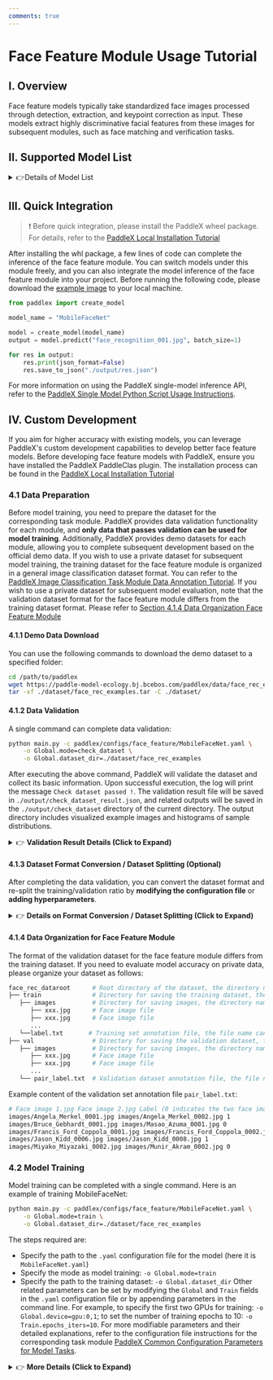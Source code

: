 ```yaml
---
comments: true
---
```


# Face Feature Module Usage Tutorial

## I. Overview
Face feature models typically take standardized face images processed through detection, extraction, and keypoint correction as input. These models extract highly discriminative facial features from these images for subsequent modules, such as face matching and verification tasks.

## II. Supported Model List

<details><summary> 👉Details of Model List</summary>

<table>
<thead>
<tr>
<th>Model</th><th>Model Download Link</th>
<th>Output Feature Dimension</th>
<th>Acc (%)<br/>AgeDB-30/CFP-FP/LFW</th>
<th>GPU Inference Time (ms)</th>
<th>CPU Inference Time</th>
<th>Model Size (M)</th>
<th>Description</th>
</tr>
</thead>
<tbody>
<tr>
<td>MobileFaceNet</td><td><a href="https://paddle-model-ecology.bj.bcebos.com/paddlex/official_inference_model/paddle3.0b2/MobileFaceNet_infer.tar">Inference Model</a>/<a href="https://paddle-model-ecology.bj.bcebos.com/paddlex/official_pretrained_model/MobileFaceNet_pretrained.pdparams">Trained Model</a></td>
<td>128</td>
<td>96.28/96.71/99.58</td>
<td></td>
<td></td>
<td>4.1</td>
<td>Face feature model trained on MobileFaceNet with MS1Mv3 dataset</td>
</tr>
<tr>
<td>ResNet50_face</td><td><a href="https://paddle-model-ecology.bj.bcebos.com/paddlex/official_inference_model/paddle3.0b2/ResNet50_face_infer.tar">Inference Model</a>/<a href="https://paddle-model-ecology.bj.bcebos.com/paddlex/official_pretrained_model/ResNet50_face_pretrained.pdparams">Trained Model</a></td>
<td>512</td>
<td>98.12/98.56/99.77</td>
<td></td>
<td></td>
<td>87.2</td>
<td>Face feature model trained on ResNet50 with MS1Mv3 dataset</td>
</tr>
</tbody>
</table>
<p>Note: The above accuracy metrics are Accuracy scores measured on the AgeDB-30, CFP-FP, and LFW datasets, respectively. All model GPU inference times are based on an NVIDIA Tesla T4 machine with FP32 precision. CPU inference speeds are based on an Intel(R) Xeon(R) Gold 5117 CPU @ 2.00GHz with 8 threads and FP32 precision.</p></details>

## III. Quick Integration
> ❗ Before quick integration, please install the PaddleX wheel package. For details, refer to the [PaddleX Local Installation Tutorial](../../../installation/installation.en.md)

After installing the whl package, a few lines of code can complete the inference of the face feature module. You can switch models under this module freely, and you can also integrate the model inference of the face feature module into your project. Before running the following code, please download the [example image](https://paddle-model-ecology.bj.bcebos.com/paddlex/imgs/demo_image/face_recognition_001.jpg) to your local machine.

```python
from paddlex import create_model

model_name = "MobileFaceNet"

model = create_model(model_name)
output = model.predict("face_recognition_001.jpg", batch_size=1)

for res in output:
    res.print(json_format=False)
    res.save_to_json("./output/res.json")
```

For more information on using the PaddleX single-model inference API, refer to the [PaddleX Single Model Python Script Usage Instructions](../../instructions/model_python_API.en.md).

## IV. Custom Development
If you aim for higher accuracy with existing models, you can leverage PaddleX's custom development capabilities to develop better face feature models. Before developing face feature models with PaddleX, ensure you have installed the PaddleX PaddleClas plugin. The installation process can be found in the [PaddleX Local Installation Tutorial](../../../installation/installation.en.md)

### 4.1 Data Preparation
Before model training, you need to prepare the dataset for the corresponding task module. PaddleX provides data validation functionality for each module, and <b>only data that passes validation can be used for model training</b>. Additionally, PaddleX provides demo datasets for each module, allowing you to complete subsequent development based on the official demo data. If you wish to use a private dataset for subsequent model training, the training dataset for the face feature module is organized in a general image classification dataset format. You can refer to the [PaddleX Image Classification Task Module Data Annotation Tutorial](../../../data_annotations/cv_modules/image_classification.en.md). If you wish to use a private dataset for subsequent model evaluation, note that the validation dataset format for the face feature module differs from the training dataset format. Please refer to [Section 4.1.4 Data Organization Face Feature Module](#414-Data-Organization-for-Face-Feature-Module)

#### 4.1.1 Demo Data Download
You can use the following commands to download the demo dataset to a specified folder:

```bash
cd /path/to/paddlex
wget https://paddle-model-ecology.bj.bcebos.com/paddlex/data/face_rec_examples.tar -P ./dataset
tar -xf ./dataset/face_rec_examples.tar -C ./dataset/
```
#### 4.1.2 Data Validation
A single command can complete data validation:

```bash
python main.py -c paddlex/configs/face_feature/MobileFaceNet.yaml \
    -o Global.mode=check_dataset \
    -o Global.dataset_dir=./dataset/face_rec_examples
```

After executing the above command, PaddleX will validate the dataset and collect its basic information. Upon successful execution, the log will print the message `Check dataset passed !`. The validation result file will be saved in `./output/check_dataset_result.json`, and related outputs will be saved in the `./output/check_dataset` directory of the current directory. The output directory includes visualized example images and histograms of sample distributions.

<details><summary>👉 <b>Validation Result Details (Click to Expand)</b></summary>

<p>The specific content of the validation result file is:</p>
<pre><code class="language-bash">{
  &quot;done_flag&quot;: true,
  &quot;check_pass&quot;: true,
  &quot;attributes&quot;: {
    &quot;train_label_file&quot;: &quot;../../dataset/face_rec_examples/train/label.txt&quot;,
    &quot;train_num_classes&quot;: 995,
    &quot;train_samples&quot;: 1000,
    &quot;train_sample_paths&quot;: [
      &quot;check_dataset/demo_img/01378592.jpg&quot;,
      &quot;check_dataset/demo_img/04331410.jpg&quot;,
      &quot;check_dataset/demo_img/03485713.jpg&quot;,
      &quot;check_dataset/demo_img/02382123.jpg&quot;,
      &quot;check_dataset/demo_img/01722397.jpg&quot;,
      &quot;check_dataset/demo_img/02682349.jpg&quot;,
      &quot;check_dataset/demo_img/00272794.jpg&quot;,
      &quot;check_dataset/demo_img/03151987.jpg&quot;,
      &quot;check_dataset/demo_img/01725764.jpg&quot;,
      &quot;check_dataset/demo_img/02580369.jpg&quot;
    ],
    &quot;val_label_file&quot;: &quot;../../dataset/face_rec_examples/val/pair_label.txt&quot;,
    &quot;val_num_classes&quot;: 2,
    &quot;val_samples&quot;: 500,
    &quot;val_sample_paths&quot;: [
      &quot;check_dataset/demo_img/Don_Carcieri_0001.jpg&quot;,
      &quot;check_dataset/demo_img/Eric_Fehr_0001.jpg&quot;,
      &quot;check_dataset/demo_img/Harry_Kalas_0001.jpg&quot;,
      &quot;check_dataset/demo_img/Francis_Ford_Coppola_0001.jpg&quot;,
      &quot;check_dataset/demo_img/Amer_al-Saadi_0001.jpg&quot;,
      &quot;check_dataset/demo_img/Sergei_Ivanov_0001.jpg&quot;,
      &quot;check_dataset/demo_img/Erin_Runnion_0003.jpg&quot;,
      &quot;check_dataset/demo_img/Bill_Stapleton_0001.jpg&quot;,
      &quot;check_dataset/demo_img/Daniel_Bruehl_0001.jpg&quot;,
      &quot;check_dataset/demo_img/Clare_Short_0004.jpg&quot;
    ]
  },
  &quot;analysis&quot;: {},
  &quot;dataset_path&quot;: &quot;./dataset/face_rec_examples&quot;,
  &quot;show_type&quot;: &quot;image&quot;,
  &quot;dataset_type&quot;: &quot;ClsDataset&quot;
}
</code></pre>
<p>The verification results mentioned above indicate that <code>check_pass</code> being <code>True</code> means the dataset format meets the requirements. Details of other indicators are as follows:</p>
<ul>
<li><code>attributes.train_num_classes</code>: The number of classes in this training dataset is 995;</li>
<li><code>attributes.val_num_classes</code>: The number of classes in this validation dataset is 2;</li>
<li><code>attributes.train_samples</code>: The number of training samples in this dataset is 1000;</li>
<li><code>attributes.val_samples</code>: The number of validation samples in this dataset is 500;</li>
<li><code>attributes.train_sample_paths</code>: The list of relative paths to the visualization images of training samples in this dataset;</li>
</ul></details>

#### 4.1.3 Dataset Format Conversion / Dataset Splitting (Optional)
After completing the data validation, you can convert the dataset format and re-split the training/validation ratio by <b>modifying the configuration file</b> or <b>adding hyperparameters</b>.

<details><summary>👉 <b>Details on Format Conversion / Dataset Splitting (Click to Expand)</b></summary>

<p>The face feature module does not support data format conversion or dataset splitting.</p></details>

#### 4.1.4 Data Organization for Face Feature Module

The format of the validation dataset for the face feature module differs from the training dataset. If you need to evaluate model accuracy on private data, please organize your dataset as follows:

```bash
face_rec_dataroot      # Root directory of the dataset, the directory name can be changed
├── train              # Directory for saving the training dataset, the directory name cannot be changed
   ├── images          # Directory for saving images, the directory name can be changed but should correspond to the content in label.txt
      ├── xxx.jpg      # Face image file
      ├── xxx.jpg      # Face image file
      ...
   └──label.txt       # Training set annotation file, the file name cannot be changed. Each line gives the relative path of the image to `train` and the face image class (face identity) id, separated by a space. Example content: images/image_06765.jpg 0
├── val                # Directory for saving the validation dataset, the directory name cannot be changed
   ├── images          # Directory for saving images, the directory name can be changed but should correspond to the content in pair_label.txt
      ├── xxx.jpg      # Face image file
      ├── xxx.jpg      # Face image file
      ...
   └── pair_label.txt  # Validation dataset annotation file, the file name cannot be changed. Each line gives the paths of two images to be compared and a 0 or 1 label indicating whether the pair of images belong to the same person, separated by spaces.
```

Example content of the validation set annotation file `pair_label.txt`:

```bash
# Face image 1.jpg Face image 2.jpg Label (0 indicates the two face images do not belong to the same person, 1 indicates they do)
images/Angela_Merkel_0001.jpg images/Angela_Merkel_0002.jpg 1
images/Bruce_Gebhardt_0001.jpg images/Masao_Azuma_0001.jpg 0
images/Francis_Ford_Coppola_0001.jpg images/Francis_Ford_Coppola_0002.jpg 1
images/Jason_Kidd_0006.jpg images/Jason_Kidd_0008.jpg 1
images/Miyako_Miyazaki_0002.jpg images/Munir_Akram_0002.jpg 0
```

### 4.2 Model Training
Model training can be completed with a single command. Here is an example of training MobileFaceNet:

```bash
python main.py -c paddlex/configs/face_feature/MobileFaceNet.yaml \
    -o Global.mode=train \
    -o Global.dataset_dir=./dataset/face_rec_examples
```
The steps required are:

* Specify the path to the `.yaml` configuration file for the model (here it is `MobileFaceNet.yaml`)
* Specify the mode as model training: `-o Global.mode=train`
* Specify the path to the training dataset: `-o Global.dataset_dir`
Other related parameters can be set by modifying the `Global` and `Train` fields in the `.yaml` configuration file or by appending parameters in the command line. For example, to specify the first two GPUs for training: `-o Global.device=gpu:0,1`; to set the number of training epochs to 10: `-o Train.epochs_iters=10`. For more modifiable parameters and their detailed explanations, refer to the configuration file instructions for the corresponding task module [PaddleX Common Configuration Parameters for Model Tasks](../../instructions/config_parameters_common.en.md).

<details><summary>👉 <b>More Details (Click to Expand)</b></summary>

<ul>
<li>During model training, PaddleX automatically saves model weight files, defaulting to <code>output</code>. To specify a save path, use the <code>-o Global.output</code> field in the configuration file.</li>
<li>PaddleX shields you from the concepts of dynamic graph weights and static graph weights. During model training, both dynamic and static graph weights are produced, and static graph weights are selected by default for model inference.</li>
<li>When training other models, specify the corresponding configuration file. The correspondence between models and configuration files can be found in the <a href="../../../support_list/models_list.en.md">PaddleX Model List (CPU/GPU)</a>.
After completing model training, all outputs are saved in the specified output directory (default is <code>./output/</code>). Typically, the following outputs are included:</li>
<li><code>train_result.json</code>: A file that records the training results, indicating whether the training task was successfully completed, and includes metrics, paths to related files, etc.</li>
<li><code>train.log</code>: A log file that records changes in model metrics, loss variations, and other details during the training process.</li>
<li><code>config.yaml</code>: A configuration file that logs the hyperparameter settings for the current training session.</li>
<li><code>.pdparams</code>, <code>.pdema</code>, <code>.pdopt.pdstate</code>, <code>.pdiparams</code>, <code>.pdmodel</code>: Files related to model weights, including network parameters, optimizer, EMA (Exponential Moving Average), static graph network parameters, and static graph network structure.</li>
</ul>
<details>

### <b>4.3 Model Evaluation</b>
After completing model training, you can evaluate the specified model weight file on the validation set to verify the model's accuracy. Using PaddleX for model evaluation, you can complete the evaluation with a single command:


<pre><code class="language-bash">python main.py -c paddlex/configs/face_detection/MobileFaceNet.yaml \
    -o Global.mode=evaluate \
    -o Global.dataset_dir=./dataset/face_rec_examples
</code></pre>

Similar to model training, the process involves the following steps:

* Specify the path to the `.yaml` configuration file for the model（here it's `MobileFaceNet.yaml`）
* Set the mode to model evaluation: `-o Global.mode=evaluate`
* Specify the path to the validation dataset: `-o Global.dataset_dir`
Other related parameters can be configured by modifying the fields under `Global` and `Evaluate` in the `.yaml` configuration file. For detailed information, please refer to [PaddleX Common Configuration Parameters for Models](../../instructions/config_parameters_common.en.md)。

<details>
<summary>👉 <b>More Details (Click to Expand)</b></summary>

During model evaluation, the path to the model weights file needs to be specified. Each configuration file has a default weight save path built in. If you need to change it, you can set it by appending a command line parameter, such as `-o Evaluate.weight_path="./output/best_model/best_model/model.pdparams"`.

After completing the model evaluation, an `evaluate_result.json` file will be produced, which records the evaluation results. Specifically, it records whether the evaluation task was completed normally and the model's evaluation metrics, including Accuracy.</details>

### <b>4.4 Model Inference</b>
After completing model training and evaluation, you can use the trained model weights for inference predictions. In PaddleX, model inference predictions can be implemented through two methods: command line and wheel package.

#### 4.4.1 Model Inference
* To perform inference predictions through the command line, you only need the following command. Before running the following code, please download the [example image](https://paddle-model-ecology.bj.bcebos.com/paddlex/imgs/demo_image/face_recognition_001.jpg) to your local machine.
```bash
python main.py -c paddlex/configs/face_feature/MobileFaceNet.yaml \
    -o Global.mode=predict \
    -o Predict.model_dir="./output/best_model/inference" \
    -o Predict.input="face_recognition_001.jpg"
```
Similar to model training and evaluation, the following steps are required:

* Specify the path to the model's `.yaml` configuration file (here it is `MobileFaceNet.yaml`)
* Specify the mode as model inference prediction: `-o Global.mode=predict`
* Specify the path to the model weights: `-o Predict.model_dir="./output/best_model/inference"`
* Specify the path to the input data: `-o Predict.input="..."`
Other related parameters can be set by modifying the fields under `Global` and `Predict` in the `.yaml` configuration file. For details, please refer to [PaddleX Common Model Configuration File Parameter Description](../../instructions/config_parameters_common.md).

#### 4.4.2 Model Integration
The model can be directly integrated into the PaddleX pipeline or into your own project.

1. <b>Pipeline Integration</b>

The face feature module can be integrated into the PaddleX pipeline for [<b>Face Recognition</b>](../../../pipeline_usage/tutorials/face_recognition_pipelines/face_recognition.en.md). You only need to replace the model path to update the face feature module of the relevant pipeline. In pipeline integration, you can use high-performance deployment and service-oriented deployment to deploy the model you obtained.

2. <b>Module Integration</b>

The weights you produced can be directly integrated into the face feature module. You can refer to the Python example code in [Quick Integration](#III.-Quick-Integration) and only need to replace the model with the path to the model you trained.
